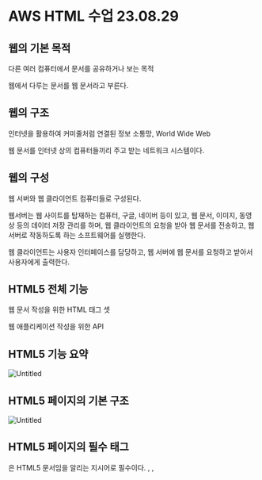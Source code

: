 # AWS HTML 수업 23.08.29

## 웹의 기본 목적

다른 여러 컴퓨터에서 문서를 공유하거나 보는 목적

웹에서 다루는 문서를 웹 문서라고 부른다.

## 웹의 구조

인터넷을 활용하여 커미줄처럼 연결된 정보 소통망, World Wide Web

웹 문서를 인터넷 상의 컴퓨터들끼리 주고 받는 네트워크 시스템이다.

## 웹의 구성

웹 서버와 웹 클라이언트 컴퓨터들로 구성된다.

웹서버는 웹 사이트를 탑재하는 컴퓨터, 구글, 네이버 등이 있고, 웹 문서, 이미지, 동영상 등의 데이터 저장 관리를 하며, 웹 클라이언트의 요청을 받아 웹 문서를 전송하고, 웹 서버로 작동하도록 하는 소프트웨어를 실행한다.

웹 클라이언트는 사용자 인터페이스를 담당하고, 웹 서버에 웹 문서를 요청하고 받아서 사용자에게 출력한다.

## HTML5 전체 기능

웹 문서 작성을 위한 HTML 태그 셋

웹 애플리케이션 작성을 위한 API

## HTML5 기능 요약

![Untitled](AWS%20HTML%20%E1%84%89%E1%85%AE%E1%84%8B%E1%85%A5%E1%86%B8%2023%2008%2029%20c64a78ca6f0e4216b1b4325e6ec2d18d/Untitled.png)

## HTML5 페이지의 기본 구조

![Untitled](AWS%20HTML%20%E1%84%89%E1%85%AE%E1%84%8B%E1%85%A5%E1%86%B8%2023%2008%2029%20c64a78ca6f0e4216b1b4325e6ec2d18d/Untitled%201.png)

## HTML5 페이지의 필수 태그

<!DOCTYPE html>은  HTML5 문서임을 알리는 지시어로 필수이다.

<html>, <head>, <title>, <body> 태그도 필수로 들어가야 한다.

## HTML 태그의 특징

![Untitled](AWS%20HTML%20%E1%84%89%E1%85%AE%E1%84%8B%E1%85%A5%E1%86%B8%2023%2008%2029%20c64a78ca6f0e4216b1b4325e6ec2d18d/Untitled%202.png)

태그와 속성은 대소문자 구분이 없지만 관례상 소문자로 작성한다.

## 문자, 기호, 심볼 입력

![Untitled](AWS%20HTML%20%E1%84%89%E1%85%AE%E1%84%8B%E1%85%A5%E1%86%B8%2023%2008%2029%20c64a78ca6f0e4216b1b4325e6ec2d18d/Untitled%203.png)

<, >, &, 공백은 많이 사용하기 때문에 알아둬야 한다.

## 블록 태그와 인라인 태그

블록태그는 항상 새 라인에서 시작하여 출력된다. 양 옆에 다른 콘텐츠를 배치하지 않고 한 라인을 독점해서 사용한다. 가장 많이 사용되는 블록 태그는 <div>이다.

인라인 태그는 블록 속에 삽입되어 블록의 일부로 출력된다. 양 옆에 다른 콘텐츠를 배치하다가 한 라인의 크기를 넘어서만 라인이 바뀐다. 가장 많이 사용되는 인라인 태그는 <span>이다.

## 제목 태그

h1~h6까지 있고, 숫자가 커질수록 제목의 글자 크기가 작아진다. 점점 소제목으로 들어간다고 생각하면 된다.

## 단락을 나누는 태그

p태그는 단락을 나눠준다. p태그 안에 들어간 텍스트는 하나의 단락에 묶이고, 다른 p태그의 텍스트와 단락을 구분해준다.

## 줄 바꿈 태그

br 태그를 사용해서 자바의 \n 처럼 줄바꿈을 할 수 있다.

## 구분선 태그

hr 태그는 한 줄의 구분선을 넣어준다.

## 개발자가 원하는 포맷 그대로 출력하는 태그

pre 태그는 코드를 작성한 포맷 그대로 출력한다. 줄바꿈 태그를 작성하지 않아도 코드를 작성할 때 enter로 줄바꿈이 되어있으면 그대로 반영해서 출력한다.

## 각종 태그들

진하게, 중요한 내용 표시, 강조, 이탤릭체로 강조, 텍스트 중간에 줄이 그어지는 삭제 표시, 밑줄 추가, 문자의 윗첨자는 n제곱 입력에 사용하고, 문자의 아래첨자는 log 몇인지에 사용한다. 하이라이트 형광펜은 문자에 형광펜 표시를 한 것처럼 하이라이트를 부여한다.

![Untitled](AWS%20HTML%20%E1%84%89%E1%85%AE%E1%84%8B%E1%85%A5%E1%86%B8%2023%2008%2029%20c64a78ca6f0e4216b1b4325e6ec2d18d/Untitled%204.png)

## 이미지 삽입 태그

img 태그는 src에 이미지의 경로를 지정하고 width, height 속성 값을 지정해서 이미지의 크기를 지정한다. alt에는 이미지가 존재하지 않을 때 표시될 내용을 지정한다.

src에 지정할 수 있는 이미지 종류는 BMP, GIF, PNG, JPG(JPEG), animated-GIF이다.

**src** : 이미지 파일의 URL으로 필수 속성이다.

**alt** : 이미지가 없거나 손상되는 등 이미지를 출력할 수 없는 경우 출력되는 문자열로 필수 속성이다.

**width** : 이미지가 출력되는 너비로, 생략되면 원본 이미지의 폭이나 픽셀 수로 결정된다.

**height** : 이미지가 출력되는 높이로, 생략되면 원본 이미지의 너비나 픽셀 수로 결정된다.

## 메타 데이터

데이터를 설명하는 데이터로 사진 데이터의 메타 데이터는 사진을 찍은 장소와 시간 등이고, 오디오 데이터의 메타 데이터는 재생시간, 채널 수 등이고, 이미지 데이터의 메타 데이터는 이미지의 폭, 높이, 컬러 해상도 등이다.

HTML 페이지에 대한 메타 데이터를 담기위한 태그들에는 base태그 , link태그, script태그, style태그, title태그, meta태그가 있다.

메타 태그들은 다음과 같이 head태그 안에 작성한다.

```html
<!-- <base> 태그 예시 -->
<head>
<base href = "http://www.mysite.com/score/">
</head>
<a href = "math.html">수학</a>
<a href = "science.html">과학</a>
```

script태그는 body태그 안에도 작성 가능하다.

## base 태그

웹 페이지들의 기본 URL과 페이지가 출력될 윈도우를 지정한다.

여러 웹 페이지가 같은 사이트에 있는 경우 base 태그를 이요해서 하나로 묶고, 각 웹 페이지의 주소를 간략하게 나타낼 수 있다.

## link 태그와 meta 태그

link 태그는 외부 자원 연결에 사용한다. 외부 자원의 코드를 불러와서 사용한다.

meta 태그는 웹 페이지의 저작자, 문자 인코딩 방식, 내용 등 다양한 메타 데이터를 표현한다.

## 리스트 만들기

**ol태그** : 순서가 있는 리스트

ol태그의 타입을 설정할 수 있는데, 타입을 ‘A’로 설정하면 A, B, C, D, …, Z 순서로 나온다.

자식 태그로 li태그를 갖는다.

**ul태그** : 순서가 없는 리스트

자식 태그로 li태그를 갖는다.

가장 활용도가 높아서 많이 쓰인다. 불릿을 제거해서 많이 쓴다.

**dl태그** : 정의 리스트

자식 태그로 dt태그와 dd태그를 갖는다.

dt태그 내용의 의미를 dd태그에 정의한다.

### 중첩 리스트 만들기

ol태그 또는 ul태그 안에 또 다시 ol태그나 ul태그를 사용하면 중첩 리스트를 만들 수 있다.

## 표 만들기

table, caption, thead, tfoot, tbody, tr, th, td태그를 사용한다.

table태그 : 표 전체를 담는 컨테이너

caption태그 : 표 제목

thead태그 : 해당 셀 그룹

tfoot태그 : 바닥 셀 그룹

tbody태그 : 데이터 셀 그룹

tr태그 : 행, 여러 td태그와 th태그를 포함한다.

th태그 : 열 제목 셀(헤딩 셀)

td태그 : 데이터 셀

## 하이퍼링크를 만들기 위한 a태그

a태그의 href 속성을 이용하여 하이퍼링크를 작성할 수 있다.

하이퍼링크는 텍스트나 이미지로 작성한다.

a태그의 href 속성은 이동할 HTML 페이지의 URL 혹은 HTML 페이지 내 앵커 이름을 지정한다.

a태그의 target 속성은 링크에 연결된 HTML 페이지가 출력될 윈도우 이름을 지정한다.

하이퍼링크 텍스트는 방문 전에는 파란색, 방문 후에는 보라색, 누르고 있을 때는 빨간색인데 css를 활용해서 링크 색 지정이 가능하다.

앵커는 a태그 내에 id=”chap1” 이런 식으로 앵커를 지정할 수 있다. 앵커는 HTML 페이지 내의 특정 위치를 가리킨다.